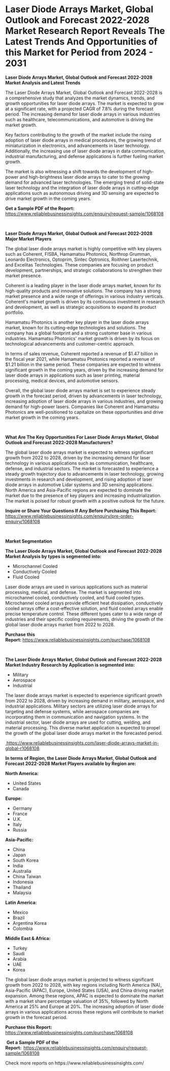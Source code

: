 <p><h1>Laser Diode Arrays Market, Global Outlook and Forecast 2022-2028 Market Research Report Reveals The Latest Trends And Opportunities of this Market for Period from 2024 - 2031</h1></p><p><strong>Laser Diode Arrays Market, Global Outlook and Forecast 2022-2028 Market Analysis and Latest Trends</strong></p>
<p><p>The Laser Diode Arrays Market, Global Outlook and Forecast 2022-2028 is a comprehensive study that analyzes the market dynamics, trends, and growth opportunities for laser diode arrays. The market is expected to grow at a significant rate, with a projected CAGR of 7.8% during the forecast period. The increasing demand for laser diode arrays in various industries such as healthcare, telecommunications, and automotive is driving the market growth. </p><p>Key factors contributing to the growth of the market include the rising adoption of laser diode arrays in medical procedures, the growing trend of miniaturization in electronics, and advancements in laser technology. Additionally, the increasing use of laser diode arrays in data communication, industrial manufacturing, and defense applications is further fueling market growth.</p><p>The market is also witnessing a shift towards the development of high-power and high-brightness laser diode arrays to cater to the growing demand for advanced laser technologies. The emerging trend of solid-state laser technology and the integration of laser diode arrays in cutting-edge applications such as autonomous driving and 3D sensing are expected to drive market growth in the coming years.</p></p>
<p><strong>Get a Sample PDF of the Report:&nbsp;</strong> <a href="https://www.reliablebusinessinsights.com/enquiry/request-sample/1068108">https://www.reliablebusinessinsights.com/enquiry/request-sample/1068108</a></p>
<p>&nbsp;</p>
<p><strong>Laser Diode Arrays Market, Global Outlook and Forecast 2022-2028 Major Market Players</strong></p>
<p><p>The global laser diode arrays market is highly competitive with key players such as Coherent, FISBA, Hamamatsu Photonics, Northrop Grumman, Leonardo Electronics, Optoprim, Sintec Optronics, Roithner Lasertechnik, and Excelitas Technologies. These companies are focusing on product development, partnerships, and strategic collaborations to strengthen their market presence.</p><p>Coherent is a leading player in the laser diode arrays market, known for its high-quality products and innovative solutions. The company has a strong market presence and a wide range of offerings in various industry verticals. Coherent's market growth is driven by its continuous investment in research and development, as well as strategic acquisitions to expand its product portfolio.</p><p>Hamamatsu Photonics is another key player in the laser diode arrays market, known for its cutting-edge technologies and solutions. The company has a global footprint and a strong customer base in various industries. Hamamatsu Photonics' market growth is driven by its focus on technological advancements and customer-centric approach.</p><p>In terms of sales revenue, Coherent reported a revenue of $1.47 billion in the fiscal year 2021, while Hamamatsu Photonics reported a revenue of $1.21 billion in the same period. These companies are expected to witness significant growth in the coming years, driven by the increasing demand for laser diode arrays in applications such as laser printing, material processing, medical devices, and automotive sensors.</p><p>Overall, the global laser diode arrays market is set to experience steady growth in the forecast period, driven by advancements in laser technology, increasing adoption of laser diode arrays in various industries, and growing demand for high-power lasers. Companies like Coherent and Hamamatsu Photonics are well-positioned to capitalize on these opportunities and drive market growth in the coming years.</p></p>
<p>&nbsp;</p>
<p><strong>What Are The Key Opportunities For Laser Diode Arrays Market, Global Outlook and Forecast 2022-2028 Manufacturers?</strong></p>
<p><p>The global laser diode arrays market is expected to witness significant growth from 2022 to 2028, driven by the increasing demand for laser technology in various applications such as communication, healthcare, defense, and industrial sectors. The market is forecasted to experience a steady growth trajectory due to advancements in laser technology, growing investments in research and development, and rising adoption of laser diode arrays in automotive Lidar systems and 3D sensing applications. North America and Asia-Pacific regions are expected to dominate the market due to the presence of key players and increasing industrialization. The market is poised for robust growth with a positive outlook for the future.</p></p>
<p><strong>Inquire or Share Your Questions If Any Before Purchasing This Report:</strong> <a href="https://www.reliablebusinessinsights.com/enquiry/pre-order-enquiry/1068108">https://www.reliablebusinessinsights.com/enquiry/pre-order-enquiry/1068108</a></p>
<p>&nbsp;</p>
<p><strong>Market Segmentation</strong></p>
<p><strong>The Laser Diode Arrays Market, Global Outlook and Forecast 2022-2028 Market Analysis by types is segmented into:</strong></p>
<p><ul><li>Microchannel Cooled</li><li>Conductively Cooled</li><li>Fluid Cooled</li></ul></p>
<p><p>Laser diode arrays are used in various applications such as material processing, medical, and defense. The market is segmented into microchannel cooled, conductively cooled, and fluid cooled types. Microchannel cooled arrays provide efficient heat dissipation, conductively cooled arrays offer a cost-effective solution, and fluid cooled arrays enable precise temperature control. These different types cater to a wide range of industries and their specific cooling requirements, driving the growth of the global laser diode arrays market from 2022 to 2028.</p></p>
<p><strong>Purchase this Report:&nbsp;</strong><a href="https://www.reliablebusinessinsights.com/purchase/1068108">https://www.reliablebusinessinsights.com/purchase/1068108</a></p>
<p>&nbsp;</p>
<p><strong>The Laser Diode Arrays Market, Global Outlook and Forecast 2022-2028 Market Industry Research by Application is segmented into:</strong></p>
<p><ul><li>Military</li><li>Aerospace</li><li>Industrial</li></ul></p>
<p><p>The laser diode arrays market is expected to experience significant growth from 2022 to 2028, driven by increasing demand in military, aerospace, and industrial applications. Military sectors are utilizing laser diode arrays for targeting and defense systems, while aerospace companies are incorporating them in communication and navigation systems. In the industrial sector, laser diode arrays are used for cutting, welding, and material processing. This diverse market application is expected to propel the growth of the global laser diode arrays market in the forecasted period.</p></p>
<p><a href="https://www.reliablebusinessinsights.com/laser-diode-arrays-market-in-global-r1068108">&nbsp;https://www.reliablebusinessinsights.com/laser-diode-arrays-market-in-global-r1068108</a></p>
<p><strong>In terms of Region, the Laser Diode Arrays Market, Global Outlook and Forecast 2022-2028 Market Players available by Region are:</strong></p>
<p>
    <p> <strong> North America: </strong>
        <ul>
            <li>United States</li>
            <li>Canada</li>
        </ul>
        </p> 
    <p> <strong> Europe: </strong>
        <ul>
            <li>Germany</li>
            <li>France</li>
            <li>U.K.</li>
            <li>Italy</li>
            <li>Russia</li>
        </ul>
        </p> 
    <p> <strong> Asia-Pacific: </strong>
        <ul>
            <li>China</li>
            <li>Japan</li>
            <li>South Korea</li>
            <li>India</li>
            <li>Australia</li>
            <li>China Taiwan</li>
            <li>Indonesia</li>
            <li>Thailand</li>
            <li>Malaysia</li>
        </ul>
        </p> 
    <p> <strong> Latin America: </strong>
        <ul>
            <li>Mexico</li>
            <li>Brazil</li>
            <li>Argentina Korea</li>
            <li>Colombia</li>
        </ul>
        </p> 
    <p> <strong> Middle East & Africa: </strong>
        <ul>
            <li>Turkey</li>
            <li>Saudi</li>
            <li>Arabia</li>
            <li>UAE</li>
            <li>Korea</li>
        </ul>
    </p>
    </p>
<p><p>The global laser diode arrays market is projected to witness significant growth from 2022 to 2028, with key regions including North America (NA), Asia-Pacific (APAC), Europe, United States (USA), and China driving market expansion. Among these regions, APAC is expected to dominate the market with a market share percentage valuation of 35%, followed by North America at 25% and Europe at 20%. The increasing adoption of laser diode arrays in various applications across these regions will contribute to market growth in the forecast period.</p></p>
<p><strong>Purchase this Report: </strong><a href="https://www.reliablebusinessinsights.com/purchase/1068108">https://www.reliablebusinessinsights.com/purchase/1068108</a></p>
<p>&nbsp;<strong>Get a Sample PDF of the Report:&nbsp;&nbsp;</strong><a href="https://www.reliablebusinessinsights.com/enquiry/request-sample/1068108">https://www.reliablebusinessinsights.com/enquiry/request-sample/1068108</a></p>
<p><strong></strong></p>
<p>Check more reports on https://www.reliablebusinessinsights.com/</p>